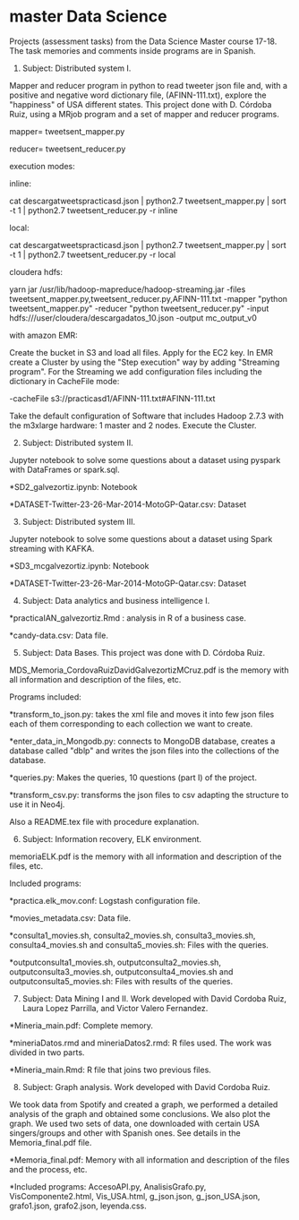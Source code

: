 # master Data Science
Projects (assessment tasks) from the Data Science Master course 17-18. The task memories and comments inside programs are in Spanish.

1) Subject: Distributed system I. 

Mapper and reducer program in python to read tweeter json file and, with a positive and negative word dictionary file, (AFINN-111.txt), explore the "happiness" of USA different states.
This project done with D. Córdoba Ruiz, using a MRjob program and a set of mapper and reducer programs.

mapper= tweetsent_mapper.py

reducer= tweetsent_reducer.py

execution modes:

inline:

cat descargatweetspracticasd.json | python2.7
tweetsent_mapper.py | sort -t 1 | python2.7 tweetsent_reducer.py -r inline

local:

cat descargatweetspracticasd.json | python2.7
tweetsent_mapper.py | sort -t 1 | python2.7 tweetsent_reducer.py -r local

cloudera hdfs:

yarn jar /usr/lib/hadoop-mapreduce/hadoop-streaming.jar
-files tweetsent_mapper.py,tweetsent_reducer.py,AFINN-111.txt
-mapper "python tweetsent_mapper.py" -reducer "python tweetsent_reducer.py"
-input hdfs:///user/cloudera/descargadatos_10.json -output mc_output_v0


with amazon EMR:

Create the bucket in S3 and load all files. Apply for the EC2 key. In EMR create a Cluster by using the "Step execution" way by adding "Streaming program". For the Streaming we add configuration files including the dictionary in CacheFile mode:

-cacheFile
s3://practicasd1/AFINN-111.txt#AFINN-111.txt

Take the default configuration of Software that includes Hadoop 2.7.3 with the m3xlarge hardware: 1 master and 2 nodes. Execute the Cluster.

2) Subject: Distributed system II. 

Jupyter notebook to solve some questions about a dataset using pyspark with DataFrames or spark.sql.

 *SD2_galvezortiz.ipynb: Notebook 
 
 *DATASET-Twitter-23-26-Mar-2014-MotoGP-Qatar.csv: Dataset

3) Subject: Distributed system III. 

Jupyter notebook to solve some questions about a dataset using Spark streaming with KAFKA.

 *SD3_mcgalvezortiz.ipynb: Notebook 
 
 *DATASET-Twitter-23-26-Mar-2014-MotoGP-Qatar.csv: Dataset 
 
4) Subject: Data analytics and business intelligence I.

 *practicaIAN_galvezortiz.Rmd : analysis in R of a business case.
 
 *candy-data.csv: Data file.

5) Subject: Data Bases. This project was done with D. Córdoba Ruiz.

MDS_Memoria_CordovaRuizDavidGalvezortizMCruz.pdf is the memory with all information and description of the files, etc. 

Programs included:

 *transform_to_json.py: takes the xml file and moves it into few json files each of them corresponding to each collection we want to create. 
 
 *enter_data_in_Mongodb.py: connects to MongoDB database, creates a database called "dblp" and writes the json files into the  collections of the database.
 
 *queries.py: Makes the queries, 10 questions (part I) of the project. 
 
 *transform_csv.py: transforms the json files to csv adapting the structure to use it in Neo4j.
 
 Also a README.tex file with procedure explanation.
 

6) Subject: Information recovery, ELK environment.

memoriaELK.pdf is the memory with all information and description of the files, etc.

Included programs:

 *practica.elk_mov.conf: Logstash configuration file.
 
 *movies_metadata.csv: Data file.
 
 *consulta1_movies.sh, consulta2_movies.sh, consulta3_movies.sh, consulta4_movies.sh and consulta5_movies.sh: Files with the queries.
 
 *outputconsulta1_movies.sh, outputconsulta2_movies.sh, outputconsulta3_movies.sh, outputconsulta4_movies.sh and outputconsulta5_movies.sh: Files with results of the queries. 
 
 7) Subject: Data Mining I and II. Work developed with David Cordoba Ruiz, Laura Lopez Parrilla, and Victor Valero Fernandez.

 *Mineria_main.pdf: Complete memory. 
 
 *mineriaDatos.rmd and mineriaDatos2.rmd: R files used. The work was divided in two parts.
 
 *Mineria_main.Rmd: R file that joins two previous files.
 
8) Subject: Graph analysis. Work developed with David Cordoba Ruiz.

We took data from Spotify and created a graph, we performed a detailed analysis of the graph and obtained some conclusions. We also plot the graph. We used two sets of data, one downloaded with certain USA singers/groups and other with Spanish ones.
See details in the Memoria_final.pdf file.

 *Memoria_final.pdf: Memory with all information and description of the files and the process, etc. 

 *Included programs:  AccesoAPI.py, AnalisisGrafo.py, VisComponente2.html, Vis_USA.html, g_json.json, g_json_USA.json, grafo1.json, grafo2.json, leyenda.css.

